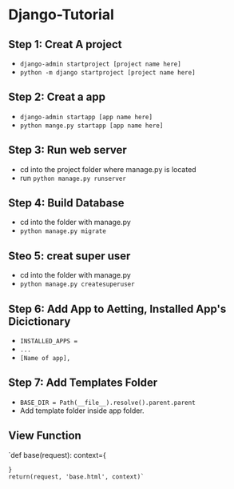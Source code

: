 # Django-Tutorial

## Step 1: Creat A project
- `django-admin startproject [project name here]`
- `python -m django startproject [project name here]`

## Step 2: Creat a app
- `django-admin startapp [app name here]`
- `python mange.py startapp [app name here]`

## Step 3: Run web server
- cd into the project folder where manage.py is located
- run `python manage.py runserver`

## Step 4: Build Database
- cd into the folder with manage.py
- `python manage.py migrate`

## Steo 5: creat super user
- cd into the folder with manage.py
- `python manage.py createsuperuser`

## Step 6: Add App to Aetting, Installed App's Dicictionary
- `INSTALLED_APPS =`
- `...`
- `[Name of app],`

## Step 7: Add Templates Folder
- `BASE_DIR = Path(__file__).resolve().parent.parent`
- Add template folder inside app folder.

## View Function
`def base(request):
    context={


    }
    return(request, 'base.html', context)`
